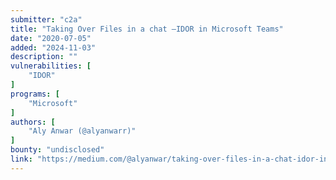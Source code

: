 ```yaml
---
submitter: "c2a"
title: "Taking Over Files in a chat —IDOR in Microsoft Teams"
date: "2020-07-05"
added: "2024-11-03"
description: ""
vulnerabilities: [
    "IDOR"
]
programs: [
    "Microsoft"
]
authors: [
    "Aly Anwar (@alyanwarr)"
]
bounty: "undisclosed"
link: "https://medium.com/@alyanwar/taking-over-files-in-a-chat-idor-in-microsoft-teams-e5289c2efd0"
---
```




